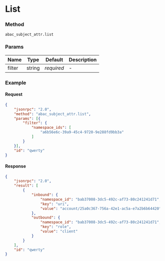 # List

### Method

```
abac_subject_attr.list
```

### Params

Name   | Type   | Default    | Description
-------| ------ | ---------- | ------------------
filter | string | _required_ | -

### Example

#### Request

```json
{
    "jsonrpc": "2.0",
    "method": "abac_subject_attr.list",
    "params": [{
        "filter": {
            "namespace_ids": [
                "a6b56e6c-39a9-45c4-9720-9e288fd9bb3a"
            ]
        }
    }],
    "id": "qwerty"
}
```

#### Response

```json
{
    "jsonrpc": "2.0",
    "result": [
        {
            "inbound": {
                "namespace_id": "bab37008-3dc5-492c-af73-80c241241d71",
                "key": "uri",
                "value": "account/25a0c367-756a-42e1-ac5a-e7a2b6b64420"
            },
            "outbound": {
                "namespace_id": "bab37008-3dc5-492c-af73-80c241241d71",
                "key": "role",
                "value": "client"
            }
        }
    ],
    "id": "qwerty"
}
```
